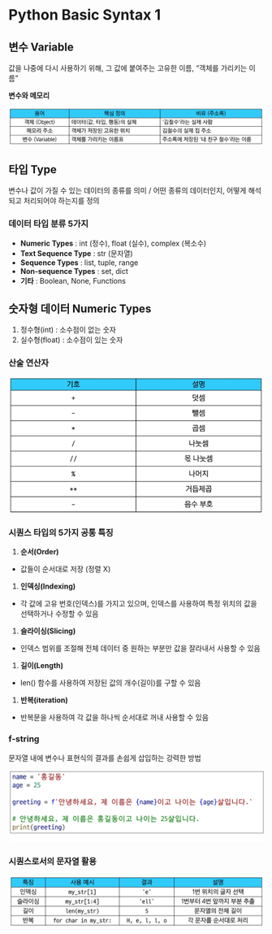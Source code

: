 # Python Basic Syntax 1

## 변수 Variable

값을 나중에 다시 사용하기 위해, 그 값에 붙여주는 고유한 이름, “객체를 가리키는 이름”

**변수와 메모리**

![image.png](images/image.png)

## 타입 Type

변수나 값이 가질 수 있는 데이터의 종류를 의미 / 어떤 종류의 데이터인지, 어떻게 해석되고 처리되어야 하는지를 정의

### 데이터 타입 분류 5가지

- **Numeric Types** : int (정수), float (실수), complex (복소수)
- **Text Sequence Type** : str (문자열)
- **Sequence Types** : list, tuple, range
- **Non-sequence Types** : set, dict
- **기타** : Boolean, None, Functions

## 숫자형 데이터 Numeric Types

1. 정수형(int) : 소수점이 없는 숫자
2. 실수형(float) : 소수점이 있는 숫자

### 산술 연산자

![image.png](images/image-1.png)

### 시퀀스 타입의 5가지 공통 특징

1. **순서(Order)**
- 값들이 순서대로 저장 (정렬 X)
1. **인덱싱(Indexing)**
- 각 값에 고유 번호(인덱스)를 가지고 있으며, 인덱스를 사용하여 특정 위치의 값을 선택하거나 수정할 수 있음
1. **슬라이싱(Slicing)**
- 인덱스 범위를 조절해 전체 데이터 중 원하는 부분만 값을 잘라내서 사용할 수 있음
1. **길이(Length)**
- len() 함수를 사용하여 저장된 값의 개수(길이)를 구할 수 있음
1. **반복(iteration)**
- 반복문을 사용하여 각 값을 하나씩 순서대로 꺼내 사용할 수 있음

### f-string

문자열 내에 변수나 표현식의 결과를 손쉽게 삽입하는 강력한 방법

![image.png](images/image-2.png)

### 시퀀스로서의 문자열 활용

![image.png](images/image-3.png)